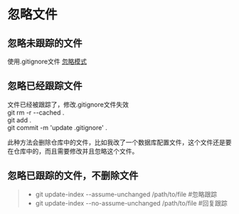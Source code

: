 # 忽略文件

## 忽略未跟踪的文件
使用.gitignore文件
[忽略模式](https://www.cnblogs.com/kevingrace/p/5690241.html])
## 忽略已经跟踪文件 
文件已经被跟踪了，修改.gitignore文件失效  
git rm -r --cached .  
git add .  
git commit -m 'update .gitignore' . 

此种方法会删除仓库中的文件，比如我改了一个数据库配置文件，这个文件还是要在仓库中的，而且需要修改并且忽略这个文件。

## 忽略已跟踪的文件，不删除文件
> * git update-index --assume-unchanged /path/to/file   #忽略跟踪  
> * git update-index --no-assume-unchanged /path/to/file #回复跟踪  
